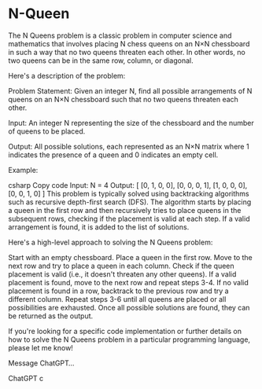 # N-Queen
 The N Queens problem is a classic problem in computer science and mathematics that involves placing N chess queens on an N×N chessboard in such a way that no two queens threaten each other. In other words, no two queens can be in the same row, column, or diagonal.

Here's a description of the problem:

Problem Statement: Given an integer N, find all possible arrangements of N queens on an N×N chessboard such that no two queens threaten each other.

Input: An integer N representing the size of the chessboard and the number of queens to be placed.

Output: All possible solutions, each represented as an N×N matrix where 1 indicates the presence of a queen and 0 indicates an empty cell.

Example:

csharp
Copy code
Input: N = 4
Output: [
 [0, 1, 0, 0],
 [0, 0, 0, 1],
 [1, 0, 0, 0],
 [0, 0, 1, 0]
]
This problem is typically solved using backtracking algorithms such as recursive depth-first search (DFS). The algorithm starts by placing a queen in the first row and then recursively tries to place queens in the subsequent rows, checking if the placement is valid at each step. If a valid arrangement is found, it is added to the list of solutions.

Here's a high-level approach to solving the N Queens problem:

Start with an empty chessboard.
Place a queen in the first row.
Move to the next row and try to place a queen in each column.
Check if the queen placement is valid (i.e., it doesn't threaten any other queens).
If a valid placement is found, move to the next row and repeat steps 3-4.
If no valid placement is found in a row, backtrack to the previous row and try a different column.
Repeat steps 3-6 until all queens are placed or all possibilities are exhausted.
Once all possible solutions are found, they can be returned as the output.

If you're looking for a specific code implementation or further details on how to solve the N Queens problem in a particular programming language, please let me know!





Message ChatGPT…

ChatGPT c
